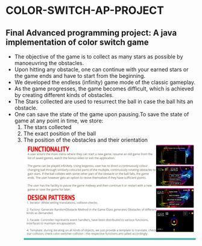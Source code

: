 # COLOR-SWITCH-AP-PROJECT
## Final Advanced programming project: A java implementation of color switch game
- The objective of the game is to collect as many stars as possible by manoeuvring the obstacles. 
- Upon hitting any obstacle, one can continue with your earned stars or the game ends and have to start from the beginning.
- We developed the endless (infinity) game mode of the classic gameplay. 
- As the game progresses, the game becomes difficult, which is achieved by creating different kinds of obstacles. 
- The Stars collected are used to resurrect the ball in case the ball hits an obstacle.
- One can save the state of the game upon pausing.To save the state of game at any point in time, we store: 
  1. The stars collected
  2. The exact position of the ball
  3. The position of the obstacles and their orientation
![Functionality and Design Patterns]( https://github.com/prashasti19075/COLOR-SWITCH-AP-PROJECT/blob/main/0001.jpg?raw=true)
